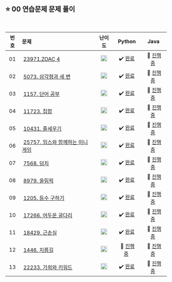 ## ⭐️ 00 연습문제 문제 풀이

<br>

| **번호** | **문제** | **난이도** | **Python** | **Java** |
|:--------:|:--------|:----------:|:----------:|:--------:|
| 01 | &nbsp;[23971.ZOAC 4](https://www.acmicpc.net/problem/23971)&nbsp;&nbsp; | &nbsp;&nbsp;<img src="https://github.com/yuuforest/Baekjoon/assets/97596022/316bdbba-42d4-4add-8964-28cd3b14c884" width="20"/>&nbsp;&nbsp; | &nbsp;✔️ [완료](https://github.com/yuuforest/Algorithm/blob/main/02%20%EB%B0%B1%EC%A4%80/00%20%EC%97%B0%EC%8A%B5%EB%AC%B8%EC%A0%9C/Python/Prob23971.py)&nbsp; | &nbsp;💬 [진행 중]()&nbsp; |
| 02 | &nbsp;[5073. 삼각형과 세 변](https://www.acmicpc.net/problem/5073)&nbsp;&nbsp; | &nbsp;&nbsp;<img src="https://github.com/yuuforest/Baekjoon/assets/97596022/316bdbba-42d4-4add-8964-28cd3b14c884" width="20"/>&nbsp;&nbsp; | &nbsp;✔️ [완료](https://github.com/yuuforest/Algorithm/blob/main/02%20%EB%B0%B1%EC%A4%80/00%20%EC%97%B0%EC%8A%B5%EB%AC%B8%EC%A0%9C/Python/Prob5073.py)&nbsp; | &nbsp;💬 [진행 중]()&nbsp; |
| 03 | &nbsp;[1157. 단어 공부](https://www.acmicpc.net/problem/1157)&nbsp;&nbsp; | &nbsp;&nbsp;<img src="https://github.com/yuuforest/Baekjoon/assets/97596022/e8f40ec7-0181-4093-9d28-a265de6babd3" width="20"/>&nbsp;&nbsp; | &nbsp;✔️ [완료](https://github.com/yuuforest/Algorithm/blob/main/02%20%EB%B0%B1%EC%A4%80/00%20%EC%97%B0%EC%8A%B5%EB%AC%B8%EC%A0%9C/Python/Prob1157.py)&nbsp; | &nbsp;💬 [진행 중]()&nbsp; |
| 04 | &nbsp;[11723. 집합](https://www.acmicpc.net/problem/11723)&nbsp;&nbsp; | &nbsp;&nbsp;<img src="https://github.com/yuuforest/Baekjoon/assets/97596022/16c246cd-0ac7-4c70-8e59-ae53094efefd" width="20"/>&nbsp;&nbsp; | &nbsp;✔️ [완료](https://github.com/yuuforest/Algorithm/blob/main/02%20%EB%B0%B1%EC%A4%80/00%20%EC%97%B0%EC%8A%B5%EB%AC%B8%EC%A0%9C/Python/Prob11723.py)&nbsp; | &nbsp;💬 [진행 중]()&nbsp; |
| 05 | &nbsp;[10431. 줄세우기](https://www.acmicpc.net/problem/10431)&nbsp;&nbsp; | &nbsp;&nbsp;<img src="https://github.com/yuuforest/Baekjoon/assets/97596022/16c246cd-0ac7-4c70-8e59-ae53094efefd" width="20"/>&nbsp;&nbsp; | &nbsp;✔️ [완료](https://github.com/yuuforest/Algorithm/blob/main/02%20%EB%B0%B1%EC%A4%80/00%20%EC%97%B0%EC%8A%B5%EB%AC%B8%EC%A0%9C/Python/Prob10431.py)&nbsp; | &nbsp;💬 [진행 중]()&nbsp; |
| 06 | &nbsp;[25757. 임스와 함께하는 미니게임](https://www.acmicpc.net/problem/25757)&nbsp;&nbsp; | &nbsp;&nbsp;<img src="https://github.com/yuuforest/Baekjoon/assets/97596022/16c246cd-0ac7-4c70-8e59-ae53094efefd" width="20"/>&nbsp;&nbsp; | &nbsp;✔️ [완료](https://github.com/yuuforest/Algorithm/blob/main/02%20%EB%B0%B1%EC%A4%80/00%20%EC%97%B0%EC%8A%B5%EB%AC%B8%EC%A0%9C/Python/Prob25757.py)&nbsp; | &nbsp;💬 [진행 중]()&nbsp; |
| 07 | &nbsp;[7568. 덩치](https://www.acmicpc.net/problem/7568)&nbsp;&nbsp; | &nbsp;&nbsp;<img src="https://github.com/yuuforest/Baekjoon/assets/97596022/16c246cd-0ac7-4c70-8e59-ae53094efefd" width="20"/>&nbsp;&nbsp; | &nbsp;✔️ [완료](https://github.com/yuuforest/Algorithm/blob/main/02%20%EB%B0%B1%EC%A4%80/00%20%EC%97%B0%EC%8A%B5%EB%AC%B8%EC%A0%9C/Python/Prob7568.py)&nbsp; | &nbsp;💬 [진행 중]()&nbsp; |
| 08 | &nbsp;[8979. 올림픽](https://www.acmicpc.net/problem/8979)&nbsp;&nbsp; | &nbsp;&nbsp;<img src="https://github.com/yuuforest/Baekjoon/assets/97596022/16c246cd-0ac7-4c70-8e59-ae53094efefd" width="20"/>&nbsp;&nbsp; | &nbsp;✔️ [완료](https://github.com/yuuforest/Algorithm/blob/main/02%20%EB%B0%B1%EC%A4%80/00%20%EC%97%B0%EC%8A%B5%EB%AC%B8%EC%A0%9C/Python/Prob8979.py)&nbsp; | &nbsp;💬 [진행 중]()&nbsp; |
| 09 | &nbsp;[1205. 등수 구하기](https://www.acmicpc.net/problem/1205)&nbsp;&nbsp; | &nbsp;&nbsp;<img src="https://github.com/yuuforest/Baekjoon/assets/97596022/3c7e9f4b-e603-404f-b612-258d66475421" width="20"/>&nbsp;&nbsp; | &nbsp;✔️ [완료](https://github.com/yuuforest/Algorithm/blob/main/02%20%EB%B0%B1%EC%A4%80/00%20%EC%97%B0%EC%8A%B5%EB%AC%B8%EC%A0%9C/Python/Prob1205.py)&nbsp; | &nbsp;💬 [진행 중]()&nbsp; |
| 10 | &nbsp;[17266. 어두운 굴다리](https://www.acmicpc.net/problem/17266)&nbsp;&nbsp; | &nbsp;&nbsp;<img src="https://github.com/yuuforest/Baekjoon/assets/97596022/3c7e9f4b-e603-404f-b612-258d66475421" width="20"/>&nbsp;&nbsp; | &nbsp;✔️ [완료](https://github.com/yuuforest/Algorithm/blob/main/02%20%EB%B0%B1%EC%A4%80/00%20%EC%97%B0%EC%8A%B5%EB%AC%B8%EC%A0%9C/Python/Prob17266.py)&nbsp; | &nbsp;💬 [진행 중]()&nbsp; |
| 11 | &nbsp;[18429. 근손실](https://www.acmicpc.net/problem/18429)&nbsp;&nbsp; | &nbsp;&nbsp;<img src="https://github.com/yuuforest/Baekjoon/assets/97596022/07accbcc-b7bc-4a50-a82e-37f90db6a48f" width="20"/>&nbsp;&nbsp; | &nbsp;✔️ [완료](https://github.com/yuuforest/Algorithm/blob/main/02%20%EB%B0%B1%EC%A4%80/00%20%EC%97%B0%EC%8A%B5%EB%AC%B8%EC%A0%9C/Python/Prob18429.py)&nbsp; | &nbsp;💬 [진행 중]()&nbsp; |
| 12 | &nbsp;[1446. 지름길](https://www.acmicpc.net/problem/1446)&nbsp;&nbsp; | &nbsp;&nbsp;<img src="https://github.com/yuuforest/Baekjoon/assets/97596022/b865c934-26be-488e-aec2-cfaf969e1632" width="20"/>&nbsp;&nbsp; | &nbsp;💬 [진행 중](https://github.com/yuuforest/Algorithm/blob/main/02%20%EB%B0%B1%EC%A4%80/00%20%EC%97%B0%EC%8A%B5%EB%AC%B8%EC%A0%9C/Python/Prob1446.py)&nbsp; | &nbsp;💬 [진행 중]()&nbsp; |
| 13 | &nbsp;[22233. 가희와 키워드](https://www.acmicpc.net/problem/22233)&nbsp;&nbsp; | &nbsp;&nbsp;<img src="https://github.com/yuuforest/Baekjoon/assets/97596022/07accbcc-b7bc-4a50-a82e-37f90db6a48f" width="20"/>&nbsp;&nbsp; | &nbsp;✔️ [완료](https://github.com/yuuforest/Algorithm/blob/main/02%20%EB%B0%B1%EC%A4%80/00%20%EC%97%B0%EC%8A%B5%EB%AC%B8%EC%A0%9C/Python/Prob22233.py)&nbsp; | &nbsp;💬 [진행 중]()&nbsp; |





